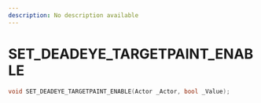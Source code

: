 ```yaml
---
description: No description available 
---
```


# SET_DEADEYE_TARGETPAINT_ENABLE

```cpp
void SET_DEADEYE_TARGETPAINT_ENABLE(Actor _Actor, bool _Value);
```